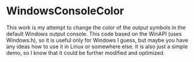 # WindowsConsoleColor

This work is my attempt to change the color of the output symbols in the default Windows output console.
This code based on the WinAPI (uses Windows.h), so it is useful only for Windows I guess, but maybe you have any ideas how to use it in Linux or somewhere else.
It is also just a simple demo, so I know that it could be further modified and optimized.

